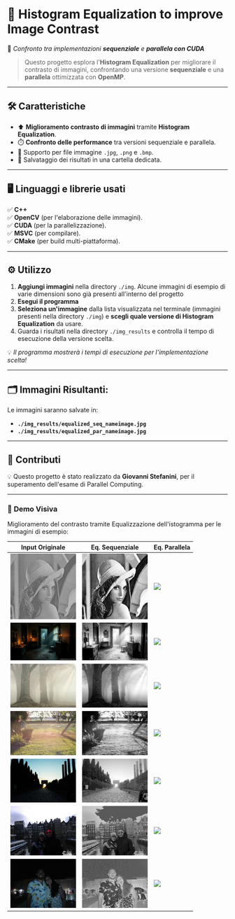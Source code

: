 # 🎨 **Histogram Equalization to improve Image Contrast**
🚀 *Confronto tra implementazioni **sequenziale** e **parallela con CUDA***

> Questo progetto esplora l'**Histogram Equalization** per migliorare il contrasto di immagini, confrontando una versione **sequenziale** e una **parallela** ottimizzata con **OpenMP**.

---

## 🛠️ **Caratteristiche**
- ⬆️ **Miglioramento contrasto di immagini** tramite **Histogram Equalization**.
- ⏱️ **Confronto delle performance** tra versioni sequenziale e parallela.
- 📁 Supporto per file immagine `.jpg`, `.png` e `.bmp`.
- 💾 Salvataggio dei risultati in una cartella dedicata.

---

## 🖥️ **Linguaggi e librerie usati**
✅ **C++**  
✅ **OpenCV** (per l'elaborazione delle immagini).  
✅ **CUDA** (per la parallelizzazione).  
✅ **MSVC** (per compilare).  
✅ **CMake** (per build multi-piattaforma).

---

## ⚙️ **Utilizzo**
1. **Aggiungi immagini** nella directory `./img`. Alcune immagini di esempio di varie dimensioni sono già presenti all'interno del progetto
2. **Esegui il programma**
3. **Seleziona un'immagine** dalla lista visualizzata nel terminale (immagini presenti nella directory `./img`) e **scegli quale versione di Histogram Equalization** da usare.
4. Guarda i risultati nella directory `./img_results` e controlla il tempo di esecuzione della versione scelta.

💡 *Il programma mostrerà i tempi di esecuzione per l'implementazione scelta!*

---

## 🗂️ **Immagini Risultanti:**
Le immagini saranno salvate in:
- **`./img_results/equalized_seq_nameimage.jpg`**
- **`./img_results/equalized_par_nameimage.jpg`**

---

## 🎉 **Contributi**
💡 Questo progetto è stato realizzato da **Giovanni Stefanini**, per il superamento dell'esame di Parallel Computing.

---

### 👀 **Demo Visiva**
Miglioramento del contrasto tramite Equalizzazione dell'istogramma per le immagini di esempio:

| **Input Originale**                                                                | **Eq. Sequenziale**                                                                                      | **Eq. Parallela** |  
|------------------------------------------------------------------------------------|----------------------------------------------------------------------------------------------------------|------------------------------|  
| <img src="./cmake-build-debug-visual-studio/img/1_low_contrast.png" width="150"/>  | <img src="./cmake-build-debug-visual-studio/img_results/equalized_seq_1_low_contrast.png" width="150"/>  | <img src="./cmake-build-debug-visual-studio/img_results/todo" width="150"/> |  
| <img src="./cmake-build-debug-visual-studio/img/2_dark_indoor.jpg" width="150"/>   | <img src="./cmake-build-debug-visual-studio/img_results/equalized_seq_2_dark_indoor.jpg" width="150"/>   | <img src="./cmake-build-debug-visual-studio/img_results/todo" width="150"/> |  
| <img src="./cmake-build-debug-visual-studio/img/3_foggy.jpg" width="150"/>         | <img src="./cmake-build-debug-visual-studio/img_results/equalized_seq_3_foggy.jpg" width="150"/>         | <img src="./cmake-build-debug-visual-studio/img_results/todo" width="150"/> |
| <img src="./cmake-build-debug-visual-studio/img/4_overexposed.jpg" width="150"/>   | <img src="./cmake-build-debug-visual-studio/img_results/equalized_seq_4_overexposed.jpg" width="150"/>   | <img src="./cmake-build-debug-visual-studio/img_results/todo" width="150"/> |  
| <img src="./cmake-build-debug-visual-studio/img/5_underexposed.jpg" width="150"/>  | <img src="./cmake-build-debug-visual-studio/img_results/equalized_seq_5_underexposed.jpg" width="150"/>  | <img src="./cmake-build-debug-visual-studio/img_results/todo" width="150"/> |  
| <img src="./cmake-build-debug-visual-studio/img/6_overexposed2.jpg" width="150"/>  | <img src="./cmake-build-debug-visual-studio/img_results/equalized_seq_6_overexposed2.jpg" width="150"/>  | <img src="./cmake-build-debug-visual-studio/img_results/todo" width="150"/> |
| <img src="./cmake-build-debug-visual-studio/img/7_underexposed2.jpg" width="150"/> | <img src="./cmake-build-debug-visual-studio/img_results/equalized_seq_7_underexposed2.jpg" width="150"/> | <img src="./cmake-build-debug-visual-studio/img_results/todo" width="150"/> |
